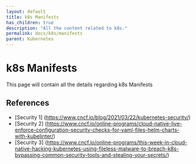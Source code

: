 ```yaml
---
layout: default
title: k8s Manifests
has_children: true
description: "All the content related to k8s."
permalink: docs/k8s/manifests
parent: Kubernetes
---
```


# k8s Manifests
This page will contain all the details regarding k8s Manifests
## References
* [Security 1] (https://www.cncf.io/blog/2021/03/22/kubernetes-security/)
* [Security 2] (https://www.cncf.io/online-programs/cloud-native-live-enforce-configuration-security-checks-for-yaml-files-helm-charts-with-kubelinter/)
* [Security 3] (https://www.cncf.io/online-programs/this-week-in-cloud-native-hacking-kubernetes-using-fileless-malware-to-breach-k8s-bypassing-common-security-tools-and-stealing-your-secrets/)
